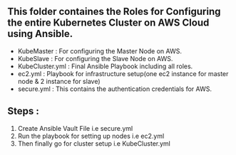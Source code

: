 ## This folder containes the Roles for Configuring the entire Kubernetes Cluster on AWS Cloud using Ansible. 
- KubeMaster : For configuring the Master Node on AWS.
- KubeSlave : For configuring the Slave Node on AWS.
- KubeCluster.yml : Final Ansible Playbook including all roles.
- ec2.yml : Playbook for infrastructure setup(one ec2 instance for master node & 2 instance for slave)
- secure.yml : This contains the authentication credentials for AWS. 


## Steps : 
1. Create Ansible Vault File i.e secure.yml
2. Run the playbook for setting up nodes i.e ec2.yml
3. Then finally go for cluster setup i.e KubeCluster.yml
